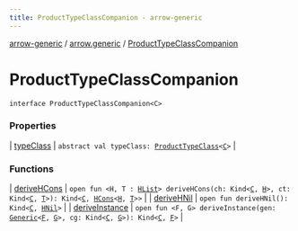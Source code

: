 ```yaml
---
title: ProductTypeClassCompanion - arrow-generic
---
```


[arrow-generic](../../index.html) / [arrow.generic](../index.html) / [ProductTypeClassCompanion](./index.html)

# ProductTypeClassCompanion

`interface ProductTypeClassCompanion<C>`

### Properties

| [typeClass](type-class.html) | `abstract val typeClass: `[`ProductTypeClass`](../-product-type-class/index.html)`<`[`C`](index.html#C)`>` |

### Functions

| [deriveHCons](derive-h-cons.html) | `open fun <H, T : `[`HList`](../-h-list/index.html)`> deriveHCons(ch: Kind<`[`C`](index.html#C)`, `[`H`](derive-h-cons.html#H)`>, ct: Kind<`[`C`](index.html#C)`, `[`T`](derive-h-cons.html#T)`>): Kind<`[`C`](index.html#C)`, `[`HCons`](../-h-cons/index.html)`<`[`H`](derive-h-cons.html#H)`, `[`T`](derive-h-cons.html#T)`>>` |
| [deriveHNil](derive-h-nil.html) | `open fun deriveHNil(): Kind<`[`C`](index.html#C)`, `[`HNil`](../-h-nil/index.html)`>` |
| [deriveInstance](derive-instance.html) | `open fun <F, G> deriveInstance(gen: `[`Generic`](../-generic/index.html)`<`[`F`](derive-instance.html#F)`, `[`G`](derive-instance.html#G)`>, cg: Kind<`[`C`](index.html#C)`, `[`G`](derive-instance.html#G)`>): Kind<`[`C`](index.html#C)`, `[`F`](derive-instance.html#F)`>` |


